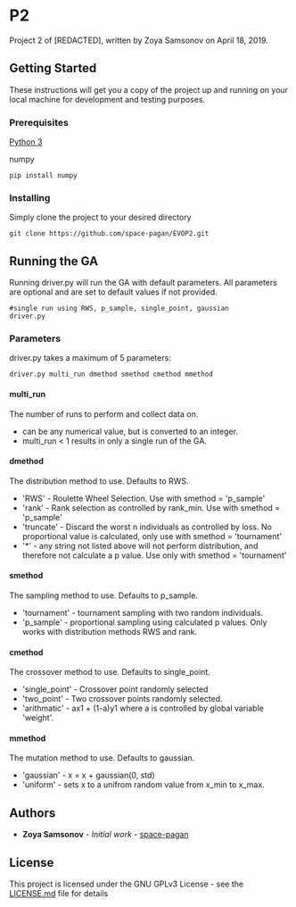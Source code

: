 # P2
Project 2 of [REDACTED], written by Zoya Samsonov on April 18, 2019.

## Getting Started

These instructions will get you a copy of the project up and running on your local machine for development and testing purposes.

### Prerequisites

[Python 3](https://www.python.org/downloads/release/python-373/)

numpy
```
pip install numpy
```

### Installing

Simply clone the project to your desired directory

```
git clone https://github.com/space-pagan/EVOP2.git
```

## Running the GA

Running driver.py will run the GA with default parameters. All parameters are
optional and are set to default values if not provided.
```
#single run using RWS, p_sample, single_point, gaussian
driver.py
```

### Parameters

driver.py takes a maximum of 5 parameters:
```
driver.py multi_run dmethod smethod cmethod mmethod
```

#### multi_run
The number of runs to perform and collect data on.
* can be any numerical value, but is converted to an integer.
* multi_run < 1 results in only a single run of the GA.

#### dmethod
The distribution method to use. Defaults to RWS.
* 'RWS' - Roulette Wheel Selection. Use with smethod = 'p_sample'
* 'rank' - Rank selection as controlled by rank_min. Use with smethod = 'p_sample'
* 'truncate' - Discard the worst n individuals as controlled by loss. No proportional value is calculated, only use with smethod = 'tournament'
* '*' - any string not listed above will not perform distribution, and therefore not calculate a p value. Use only with smethod = 'tournament'

#### smethod
The sampling method to use. Defaults to p_sample.
* 'tournament' - tournament sampling with two random individuals.
* 'p_sample' - proportional sampling using calculated p values. Only works with distribution methods RWS and rank.

#### cmethod
The crossover method to use. Defaults to single_point.
* 'single_point' - Crossover point randomly selected
* 'two_point' - Two crossover points randomly selected.
* 'arithmatic' - ax1 + (1-a)y1 where a is controlled by global variable 'weight'.

#### mmethod
The mutation method to use. Defaults to gaussian.
* 'gaussian' - x = x + gaussian(0, std)
* 'uniform' - sets x to a unifrom random value from x_min to x_max.

## Authors

* **Zoya Samsonov** - *Initial work* - [space-pagan](https://github.com/space-pagan)

## License

This project is licensed under the GNU GPLv3 License - see the [LICENSE.md](LICENSE.md) file for details
